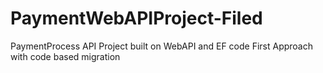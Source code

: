 # PaymentWebAPIProject-Filed
 PaymentProcess API Project built on WebAPI and EF code First Approach with code based migration
